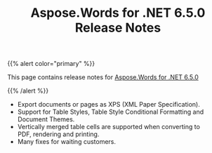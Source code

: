 ﻿---
title: Aspose.Words for .NET 6.5.0 Release Notes
articleTitle: Aspose.Words for .NET 6.5.0 Release Notes
linktitle: Aspose.Words for .NET 6.5.0 Release Notes
description: "Aspose.Words for .NET 6.5.0 Release Notes – learn about the latest updates and fixes."
type: docs
weight: 30
url: /net/aspose-words-for-net-6-5-0-release-notes/
---

{{% alert color="primary" %}}

This page contains release notes for [Aspose.Words for .NET 6.5.0](https://downloads.aspose.com/words/net/new-releases/aspose.words-for-.net-6.5.0/)

{{% /alert %}}

- Export documents or pages as XPS (XML Paper Specification).
- Support for Table Styles, Table Style Conditional Formatting and Document Themes.
- Vertically merged table cells are supported when converting to PDF, rendering and printing.
- Many fixes for waiting customers.
